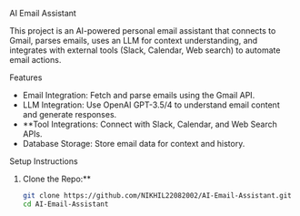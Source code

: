 AI Email Assistant

This project is an AI-powered personal email assistant that connects to Gmail, parses emails, uses an LLM for context understanding, and integrates with external tools (Slack, Calendar, Web search) to automate email actions.

Features
- Email Integration: Fetch and parse emails using the Gmail API.
- LLM Integration: Use OpenAI GPT-3.5/4 to understand email content and generate responses.
- **Tool Integrations: Connect with Slack, Calendar, and Web Search APIs.
- Database Storage: Store email data for context and history.

 Setup Instructions
1. Clone the Repo:**  
   ```bash
   git clone https://github.com/NIKHIL22082002/AI-Email-Assistant.git
   cd AI-Email-Assistant
